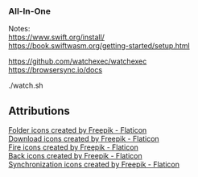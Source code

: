 ### All-In-One

Notes:\
https://www.swift.org/install/ <br>
https://book.swiftwasm.org/getting-started/setup.html

https://github.com/watchexec/watchexec <br>
https://browsersync.io/docs

./watch.sh

## Attributions

[Folder icons created by Freepik - Flaticon](https://www.flaticon.com/free-icons/folder) <br>
[Download icons created by Freepik - Flaticon](https://www.flaticon.com/free-icons/download) <br>
[Fire icons created by Freepik - Flaticon](https://www.flaticon.com/free-icons/fire) <br>
[Back icons created by Freepik - Flaticon](https://www.flaticon.com/free-icons/back) <br>
[Synchronization icons created by Freepik - Flaticon](https://www.flaticon.com/free-icons/synchronization) <br>
